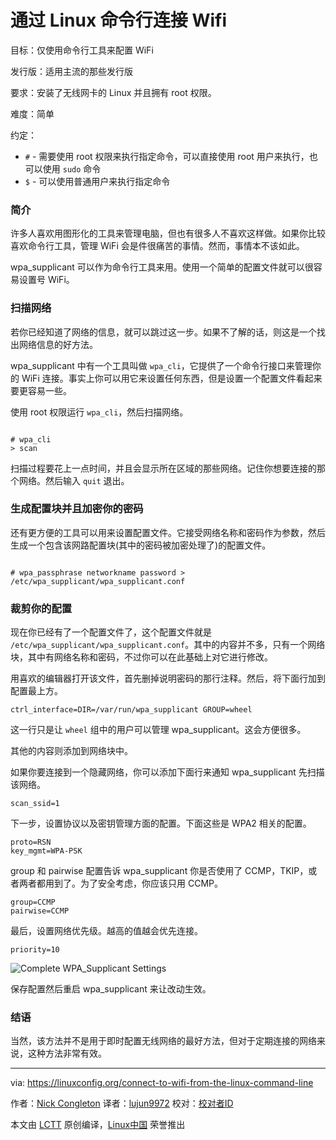 通过 Linux 命令行连接 Wifi
======

目标：仅使用命令行工具来配置 WiFi

发行版：适用主流的那些发行版

要求：安装了无线网卡的 Linux 并且拥有 root 权限。

难度：简单

约定：

*   `#` - 需要使用 root 权限来执行指定命令，可以直接使用 root 用户来执行，也可以使用 `sudo` 命令
*   `$` - 可以使用普通用户来执行指定命令


### 简介

许多人喜欢用图形化的工具来管理电脑，但也有很多人不喜欢这样做。如果你比较喜欢命令行工具，管理 WiFi 会是件很痛苦的事情。然而，事情本不该如此。

wpa_supplicant 可以作为命令行工具来用。使用一个简单的配置文件就可以很容易设置号 WiFi。

### 扫描网络

若你已经知道了网络的信息，就可以跳过这一步。如果不了解的话，则这是一个找出网络信息的好方法。

wpa_supplicant 中有一个工具叫做 `wpa_cli`，它提供了一个命令行接口来管理你的 WiFi 连接。事实上你可以用它来设置任何东西，但是设置一个配置文件看起来要更容易一些。

使用 root 权限运行 `wpa_cli`，然后扫描网络。
```

# wpa_cli
> scan

```

扫描过程要花上一点时间，并且会显示所在区域的那些网络。记住你想要连接的那个网络。然后输入 `quit` 退出。

### 生成配置块并且加密你的密码

还有更方便的工具可以用来设置配置文件。它接受网络名称和密码作为参数，然后生成一个包含该网路配置块(其中的密码被加密处理了)的配置文件。
```

# wpa_passphrase networkname password > /etc/wpa_supplicant/wpa_supplicant.conf

```

### 裁剪你的配置

现在你已经有了一个配置文件了，这个配置文件就是 `/etc/wpa_supplicant/wpa_supplicant.conf`。其中的内容并不多，只有一个网络块，其中有网络名称和密码，不过你可以在此基础上对它进行修改。

用喜欢的编辑器打开该文件，首先删掉说明密码的那行注释。然后，将下面行加到配置最上方。
```
ctrl_interface=DIR=/var/run/wpa_supplicant GROUP=wheel

```

这一行只是让 `wheel` 组中的用户可以管理 wpa_supplicant。这会方便很多。

其他的内容则添加到网络块中。

如果你要连接到一个隐藏网络，你可以添加下面行来通知 wpa_supplicant 先扫描该网络。
```
scan_ssid=1

```

下一步，设置协议以及密钥管理方面的配置。下面这些是 WPA2 相关的配置。
```
proto=RSN
key_mgmt=WPA-PSK

```

group 和 pairwise 配置告诉 wpa_supplicant 你是否使用了 CCMP，TKIP，或者两者都用到了。为了安全考虑，你应该只用 CCMP。
```
group=CCMP
pairwise=CCMP

```

最后，设置网络优先级。越高的值越会优先连接。
```
priority=10

```

![Complete WPA_Supplicant Settings][1]

保存配置然后重启 wpa_supplicant 来让改动生效。

### 结语

当然，该方法并不是用于即时配置无线网络的最好方法，但对于定期连接的网络来说，这种方法非常有效。


--------------------------------------------------------------------------------

via: https://linuxconfig.org/connect-to-wifi-from-the-linux-command-line

作者：[Nick Congleton][a]
译者：[lujun9972](https://github.com/lujun9972)
校对：[校对者ID](https://github.com/校对者ID)

本文由 [LCTT](https://github.com/LCTT/TranslateProject) 原创编译，[Linux中国](https://linux.cn/) 荣誉推出

[a]:https://linuxconfig.org
[1]:https://linuxconfig.org/images/wpa-cli-config.jpg
